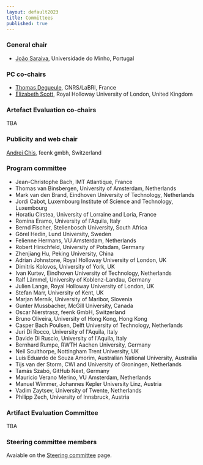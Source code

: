 ```yaml
---
layout: default2023
title: Committees
published: true
---
```


### General chair

* [João Saraiva](https://haslab.uminho.pt/jas/), Universidade do Minho, Portugal

### PC co-chairs

* [Thomas Degueule](https://tdegueul.github.io/), CNRS/LaBRI, France
* [Elizabeth Scott](https://www.cs.rhul.ac.uk/research/languages/esHome/), Royal Holloway University of London, United Kingdom

### Artefact Evaluation co-chairs

TBA

### Publicity and web chair

[Andrei Chis](https://twitter.com/Chis_Andrei), feenk gmbh, Switzerland

### Program committee

* Jean-Christophe Bach, IMT Atlantique, France 
* Thomas van Binsbergen, University of Amsterdam, Netherlands 
* Mark van den Brand, Eindhoven University of Technology, Netherlands 
* Jordi Cabot, Luxembourg Institute of Science and Technology, Luxembourg 
* Horatiu Cirstea, University of Lorraine and Loria, France 
* Romina Eramo, University of l'Aquila, Italy 
* Bernd Fischer, Stellenbosch University, South Africa 
* Görel Hedin, Lund University, Sweden 
* Felienne Hermans, VU Amsterdam, Netherlands 
* Robert Hirschfeld, University of Potsdam, Germany 
* Zhenjiang Hu, Peking University, China 
* Adrian Johnstone, Royal Holloway University of London, UK 
* Dimitris Kolovos, University of York, UK 
* Ivan Kurtev, Eindhoven University of Technology, Netherlands 
* Ralf Lämmel, University of Koblenz-Landau, Germany 
* Julien Lange, Royal Holloway University of London, UK 
* Stefan Marr, University of Kent, UK 
* Marjan Mernik, University of Maribor, Slovenia 
* Gunter Mussbacher, McGill University, Canada 
* Oscar Nierstrasz, feenk GmbH, Switzerland 
* Bruno Oliveira, University of Hong Kong, Hong Kong 
* Casper Bach Poulsen, Delft University of Technology, Netherlands 
* Juri Di Rocco, University of l'Aquila, Italy 
* Davide Di Ruscio, University of l'Aquila, Italy 
* Bernhard Rumpe, RWTH Aachen University, Germany 
* Neil Sculthorpe, Nottingham Trent University, UK 
* Luís Eduardo de Souza Amorim, Australian National University, Australia 
* Tijs van der Storm, CWI and University of Groningen, Netherlands 
* Tamás Szabó, GitHub Next, Germany 
* Mauricio Verano Merino, VU Amsterdam, Netherlands 
* Manuel Wimmer, Johannes Kepler University Linz, Austria 
* Vadim Zaytsev, University of Twente, Netherlands 
* Philipp Zech, University of Innsbruck, Austria

### Artifact Evaluation Committee

TBA

### Steering committee members

Avaiable on the [Steering committee](https://www.sleconf.org/sc/) page.
